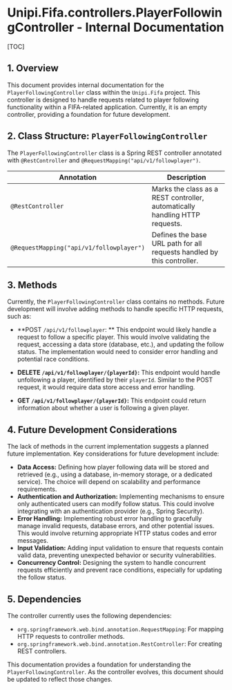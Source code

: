 # Unipi.Fifa.controllers.PlayerFollowingController - Internal Documentation

[TOC]

## 1. Overview

This document provides internal documentation for the `PlayerFollowingController` class within the `Unipi.Fifa` project.  This controller is designed to handle requests related to player following functionality within a FIFA-related application.  Currently, it is an empty controller, providing a foundation for future development.


## 2. Class Structure: `PlayerFollowingController`

The `PlayerFollowingController` class is a Spring REST controller annotated with `@RestController` and `@RequestMapping("api/v1/followplayer")`.

| Annotation      | Description                                                                |
|-----------------|----------------------------------------------------------------------------|
| `@RestController` | Marks the class as a REST controller, automatically handling HTTP requests. |
| `@RequestMapping("api/v1/followplayer")` | Defines the base URL path for all requests handled by this controller. |


## 3. Methods

Currently, the `PlayerFollowingController` class contains no methods.  Future development will involve adding methods to handle specific HTTP requests, such as:

* **POST `/api/v1/followplayer`: **  This endpoint would likely handle a request to follow a specific player.  This would involve validating the request, accessing a data store (database, etc.), and updating the follow status. The implementation would need to consider error handling and potential race conditions.

* **DELETE `/api/v1/followplayer/{playerId}`:**  This endpoint would handle unfollowing a player, identified by their `playerId`.  Similar to the POST request, it would require data store access and error handling.

* **GET `/api/v1/followplayer/{playerId}`:** This endpoint could return information about whether a user is following a given player.


## 4. Future Development Considerations

The lack of methods in the current implementation suggests a planned future implementation.  Key considerations for future development include:

* **Data Access:** Defining how player following data will be stored and retrieved (e.g., using a database, in-memory storage, or a dedicated service).  The choice will depend on scalability and performance requirements.
* **Authentication and Authorization:**  Implementing mechanisms to ensure only authenticated users can modify follow status.  This could involve integrating with an authentication provider (e.g., Spring Security).
* **Error Handling:**  Implementing robust error handling to gracefully manage invalid requests, database errors, and other potential issues.  This would involve returning appropriate HTTP status codes and error messages.
* **Input Validation:**  Adding input validation to ensure that requests contain valid data, preventing unexpected behavior or security vulnerabilities.
* **Concurrency Control:**  Designing the system to handle concurrent requests efficiently and prevent race conditions, especially for updating the follow status.


## 5.  Dependencies

The controller currently uses the following dependencies:

* `org.springframework.web.bind.annotation.RequestMapping`: For mapping HTTP requests to controller methods.
* `org.springframework.web.bind.annotation.RestController`: For creating REST controllers.


This documentation provides a foundation for understanding the `PlayerFollowingController`.  As the controller evolves, this document should be updated to reflect those changes.
